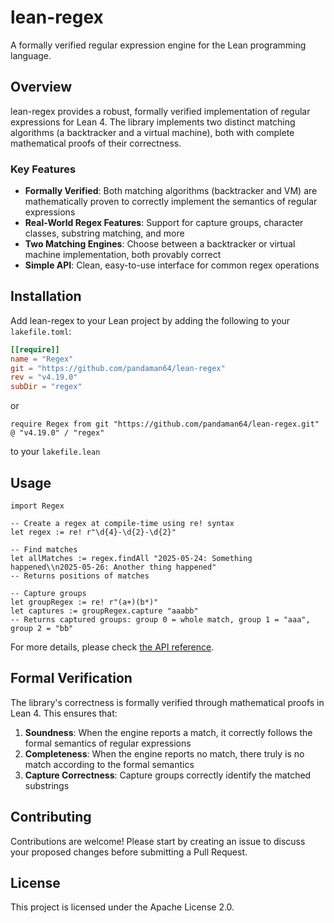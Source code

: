 # lean-regex

A formally verified regular expression engine for the Lean programming language.

## Overview

lean-regex provides a robust, formally verified implementation of regular expressions for Lean 4. The library implements two distinct matching algorithms (a backtracker and a virtual machine), both with complete mathematical proofs of their correctness.

### Key Features

- **Formally Verified**: Both matching algorithms (backtracker and VM) are mathematically proven to correctly implement the semantics of regular expressions
- **Real-World Regex Features**: Support for capture groups, character classes, substring matching, and more
- **Two Matching Engines**: Choose between a backtracker or virtual machine implementation, both provably correct
- **Simple API**: Clean, easy-to-use interface for common regex operations

## Installation

Add lean-regex to your Lean project by adding the following to your `lakefile.toml`:

```toml
[[require]]
name = "Regex"
git = "https://github.com/pandaman64/lean-regex"
rev = "v4.19.0"
subDir = "regex"
```

or

```lean
require Regex from git "https://github.com/pandaman64/lean-regex.git" @ "v4.19.0" / "regex"
```

to your `lakefile.lean`

## Usage

```lean
import Regex

-- Create a regex at compile-time using re! syntax
let regex := re! r"\d{4}-\d{2}-\d{2}"

-- Find matches
let allMatches := regex.findAll "2025-05-24: Something happened\\n2025-05-26: Another thing happened"
-- Returns positions of matches

-- Capture groups
let groupRegex := re! r"(a+)(b*)"
let captures := groupRegex.capture "aaabb"
-- Returns captured groups: group 0 = whole match, group 1 = "aaa", group 2 = "bb"
```

For more details, please check [the API reference](https://pandaman64.github.io/lean-regex/Regex.html).

## Formal Verification

The library's correctness is formally verified through mathematical proofs in Lean 4. This ensures that:

1. **Soundness**: When the engine reports a match, it correctly follows the formal semantics of regular expressions
2. **Completeness**: When the engine reports no match, there truly is no match according to the formal semantics
3. **Capture Correctness**: Capture groups correctly identify the matched substrings

## Contributing

Contributions are welcome! Please start by creating an issue to discuss your proposed changes before submitting a Pull Request.

## License

This project is licensed under the Apache License 2.0.

